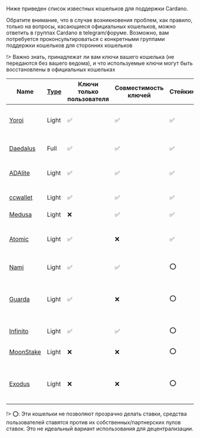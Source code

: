 
Ниже приведен список известных кошельков для поддержки Cardano.

Обратите внимание, что в случае возникновения проблем, как правило, только на вопросы, касающиеся официальных кошельков, можно ответить в группах Cardano в telegram/форуме. Возможно, вам потребуется проконсультироваться с конкретными группами поддержки кошельков для сторонних кошельков

!> Важно знать, принадлежат ли вам ключи вашего кошелька (не передаются без вашего ведома), и что используемые ключи могут быть восстановлены в официальных кошельках

|Name       |[Type][1]|Ключи только пользователя|Совместимость ключей|Стейкинг|Поддержка аппаратных кошельков |Open Source|Создатель|Platforms|
|-----------|---------|-------------------------|--------------------|--------|-------------------------------|-----------|---------|---------|
|[Yoroi]    |Light    |✅                      |✅                  |✅      |Ledger Nano S/X, Trezor Model T|[✅](https://github.com/emurgo/yoroi-frontend)|[Emurgo](https://emurgo.io)|Chromium Extension, Android, IPhone| 
|[Daedalus] |Full     |✅                      |✅                  |✅      |Ledger Nano S/X, Trezor Model T|[✅](https://github.com/input-output-hk/daedalus)|[IOG](https://iohk.io)|Windows, MacOS, Linux|
|[ADAlite]  |Light    |✅                      |✅                  |✅      |Ledger Nano S/X, Trezor Model T|[✅](https://github.com/vacuumlabs/adalite)|[VacuumLabs](https://www.vacuumlabs.com/)|Web|
|[ccwallet] |Light    |✅                |✅              |✅     |Ledger Nano S/X, Trezor Model T|❌|[Tastenkunst](https://tastenkunst.com/)|Web|
|[Medusa]   |Light    |❌                      |✅                  |✅      |❌                           |❌|[Denis Kalinin](https://t.me/Fell_x27)|Web|
|[Atomic]   |Light    |✅                      |❌                  |✅      |❌                           |❌|[Atomic]|Windows, MacOS, Linux, Android, IPhone|
|[Nami]     |Light    |✅                |✅              |⭕     |❌                             |[✅](https://github.com/Berry-Pool/nami-wallet)|[Berry SPO](https://berrypool.io)|Chromium Extension|
|[Guarda]   |Light    |✅                      |❌                  |⭕      |❌                           |❌|[Guarda]|Chromium extension, Web, Windows, Android, IPhone|
|[Infinito] |Light    |✅                      |✅                  |⭕      |❌                           |[❌](https://github.com/infinityblockchainlabs)|[Infinito]|Android, Iphone|
|[MoonStake]|Light    |❌                      |❌                  |⭕      |❌                           |❌|[MoonStake]|Web, Android, IPhone|
|[Exodus]   |Light    |❌                      |❌                  |⭕      |❌                           |❌|[Exodus]|Windows, MacOS, Linux, Android, IPhone|

!> ⭕: Эти кошельки не позволяют прозрачно делать ставки, средства пользователей ставятся против их собственных/партнерских пулов ставок. Это не идеальный вариант использования для децентрализации.

[1]: Wallets/types.md#software-wallets
[Daedalus]: https://daedaluswallet.io
[Yoroi]: https://yoroi-wallet.com
[ADAlite]: https://www.adalite.io
[Nami]: https://namiwallet.io
[ccwallet]: https://ccwallet.io
[Medusa]: https://adawallet.io/
[Atomic]: https://atomicwallet.io/
[Guarda]: https://guarda.com
[Exodus]: https://www.exodus.io/
[Infinito]: https://www.infinitowallet.io
[MoonStake]: https://moonstake.io/
